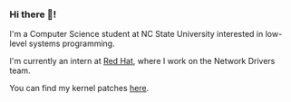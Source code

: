 ### Hi there 👋!
I'm a Computer Science student at NC State University interested in low-level systems programming.

I'm currently an intern at [Red Hat](https://www.redhat.com), where I work on the Network Drivers team.

You can find my kernel patches [here](https://git.kernel.org/pub/scm/linux/kernel/git/torvalds/linux.git/log/?qt=author&q=dechen%40redhat.com).

